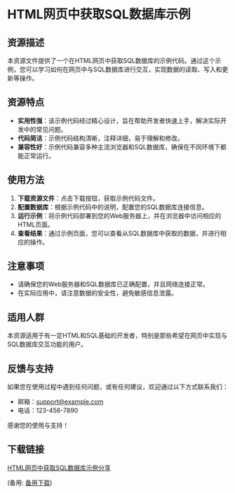 # HTML网页中获取SQL数据库示例

## 资源描述

本资源文件提供了一个在HTML网页中获取SQL数据库的示例代码。通过这个示例，您可以学习如何在网页中与SQL数据库进行交互，实现数据的读取、写入和更新等操作。

## 资源特点

- **实用性强**：该示例代码经过精心设计，旨在帮助开发者快速上手，解决实际开发中的常见问题。
- **代码简洁**：示例代码结构清晰，注释详细，易于理解和修改。
- **兼容性好**：示例代码兼容多种主流浏览器和SQL数据库，确保在不同环境下都能正常运行。

## 使用方法

1. **下载资源文件**：点击下载按钮，获取示例代码文件。
2. **配置数据库**：根据示例代码中的说明，配置您的SQL数据库连接信息。
3. **运行示例**：将示例代码部署到您的Web服务器上，并在浏览器中访问相应的HTML页面。
4. **查看结果**：通过示例页面，您可以查看从SQL数据库中获取的数据，并进行相应的操作。

## 注意事项

- 请确保您的Web服务器和SQL数据库已正确配置，并且网络连接正常。
- 在实际应用中，请注意数据的安全性，避免敏感信息泄露。

## 适用人群

本资源适用于有一定HTML和SQL基础的开发者，特别是那些希望在网页中实现与SQL数据库交互功能的用户。

## 反馈与支持

如果您在使用过程中遇到任何问题，或有任何建议，欢迎通过以下方式联系我们：

- 邮箱：support@example.com
- 电话：123-456-7890

感谢您的使用与支持！

## 下载链接
[HTML网页中获取SQL数据库示例分享](https://pan.quark.cn/s/3d08cc5e8a2b) 

(备用: [备用下载](https://pan.baidu.com/s/1BY9b_kVGkUGXmb96Tvgrjw?pwd=1234))
